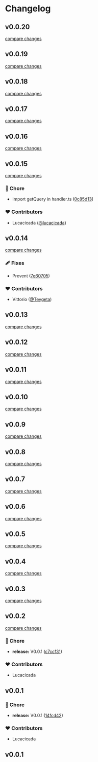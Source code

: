 # Changelog


## v0.0.20

[compare changes](https://github.com/wefixers/nuxt-authjs/compare/v0.0.19...v0.0.20)

## v0.0.19

[compare changes](https://github.com/wefixers/nuxt-authjs/compare/v0.0.18...v0.0.19)

## v0.0.18

[compare changes](https://github.com/wefixers/nuxt-authjs/compare/v0.0.17...v0.0.18)

## v0.0.17

[compare changes](https://github.com/wefixers/nuxt-authjs/compare/v0.0.16...v0.0.17)

## v0.0.16

[compare changes](https://github.com/wefixers/nuxt-authjs/compare/v0.0.15...v0.0.16)

## v0.0.15

[compare changes](https://github.com/wefixers/nuxt-authjs/compare/v0.0.14...v0.0.15)

### 🏡 Chore

- Import getQuery in handler.ts ([0c85d13](https://github.com/wefixers/nuxt-authjs/commit/0c85d13))

### ❤️ Contributors

- Lucacicada ([@lucacicada](http://github.com/lucacicada))

## v0.0.14

[compare changes](https://github.com/wefixers/nuxt-authjs/compare/v0.0.13...v0.0.14)

### 🩹 Fixes

- Prevent ([7e60705](https://github.com/wefixers/nuxt-authjs/commit/7e60705))

### ❤️ Contributors

- Vittorio ([@Teygeta](http://github.com/Teygeta))

## v0.0.13

[compare changes](https://github.com/wefixers/nuxt-authjs/compare/v0.0.12...v0.0.13)

## v0.0.12

[compare changes](https://github.com/wefixers/nuxt-authjs/compare/v0.0.11...v0.0.12)

## v0.0.11

[compare changes](https://github.com/wefixers/nuxt-authjs/compare/v0.0.10...v0.0.11)

## v0.0.10

[compare changes](https://github.com/wefixers/nuxt-authjs/compare/v0.0.9...v0.0.10)

## v0.0.9

[compare changes](https://github.com/wefixers/nuxt-authjs/compare/v0.0.8...v0.0.9)

## v0.0.8

[compare changes](https://github.com/wefixers/nuxt-authjs/compare/v0.0.7...v0.0.8)

## v0.0.7

[compare changes](https://github.com/wefixers/nuxt-authjs/compare/v0.0.6...v0.0.7)

## v0.0.6

[compare changes](https://github.com/wefixers/nuxt-authjs/compare/v0.0.5...v0.0.6)

## v0.0.5

[compare changes](https://github.com/wefixers/nuxt-authjs/compare/v0.0.4...v0.0.5)

## v0.0.4

[compare changes](https://github.com/wefixers/nuxt-authjs/compare/v0.0.3...v0.0.4)

## v0.0.3

[compare changes](https://github.com/wefixers/nuxt-authjs/compare/v0.0.2...v0.0.3)

## v0.0.2

[compare changes](https://github.com/wefixers/nuxt-authjs/compare/v0.0.1...v0.0.2)

### 🏡 Chore

- **release:** V0.0.1 ([c7ccf31](https://github.com/wefixers/nuxt-authjs/commit/c7ccf31))

### ❤️ Contributors

- Lucacicada

## v0.0.1


### 🏡 Chore

- **release:** V0.0.1 ([14fcd42](https://github.com/wefixers/nuxt-authjs/commit/14fcd42))

### ❤️ Contributors

- Lucacicada

## v0.0.1

